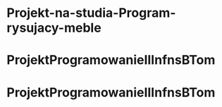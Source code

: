 # Projekt-na-studia-Program-rysujacy-meble
# ProjektProgramowanieIIInfnsBTom
# ProjektProgramowanieIIInfnsBTom
